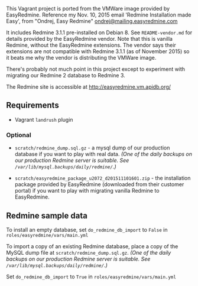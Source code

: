 
This Vagrant project is ported from the VMWare image provided by
EasyRedmine. Reference my Nov. 10, 2015 email 'Redmine Installation made
Easy', from "Ondrej, Easy Redmine" <ondrej@mailing.easyredmine.com>

It includes Redmine 3.1.1 pre-installed on Debian 8. See
`README-vendor.md` for details provided by the EasyRedmine vendor. Note
that this is vanilla Redmine, without the EasyRedmine extensions. The
vendor says their extensions are not compatible with Redmine 3.1.1 (as
of November 2015) so it beats me why the vendor is distributing the
VMWare image.

There's probably not much point in this project except to experiment
with migrating our Redmine 2 database to Redmine 3.

The Redmine site is accessible at http://easyredmine.vm.apidb.org/

## Requirements

- Vagrant `landrush` plugin

### Optional

- `scratch/redmine_dump.sql.gz` - a mysql dump of our production
database if you want to play with real data.  _(One of the daily backups
on our production Redmine server is suitable. See
`/var/lib/mysql.backups/daily/redmine/`.)_

- `scratch/easyredmine_package_u2072_d201511101601.zip` - the
installation package provided by EasyRedmine (downloaded from their
customer portal) if you want to play with migrating vanilla Redmine to
EasyRedmine.


## Redmine sample data

To install an empty database, set `do_redmine_db_import` to `False` in
`roles/easyredmine/vars/main.yml`

To import a copy of an existing Redmine database, place a copy of the
MySQL dump file at `scratch/redmine_dump.sql.gz`. _(One of the daily
backups on our production Redmine server is suitable. See
`/var/lib/mysql.backups/daily/redmine/`.)_

Set `do_redmine_db_import` to `True` in `roles/easyredmine/vars/main.yml`
